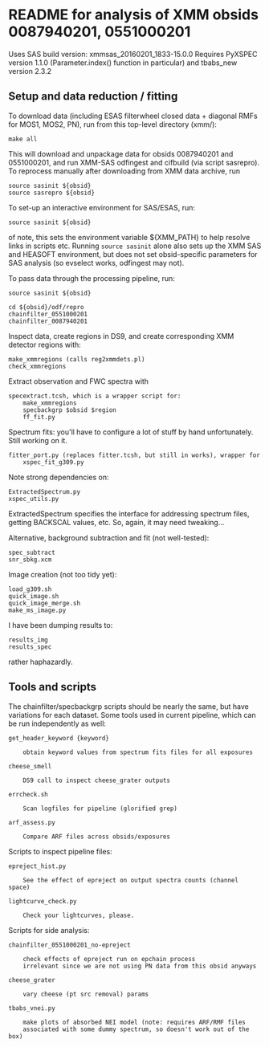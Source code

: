 README for analysis of XMM obsids 0087940201, 0551000201
========================================================

Uses SAS build version: xmmsas_20160201_1833-15.0.0
Requires PyXSPEC version 1.1.0 (Parameter.index() function in particular)
and tbabs_new version 2.3.2

Setup and data reduction / fitting
----------------------------------

To download data (including ESAS filterwheel closed data + diagonal RMFs for
MOS1, MOS2, PN), run from this top-level directory (xmm/):

    make all

This will download and unpackage data for obsids 0087940201 and 0551000201, and
run XMM-SAS odfingest and cifbuild (via script sasrepro).
To reprocess manually after downloading from XMM data archive, run
    
    source sasinit ${obsid}
    source sasrepro ${obsid}

To set-up an interactive environment for SAS/ESAS, run:

    source sasinit ${obsid}

of note, this sets the environment variable ${XMM_PATH} to help resolve links
in scripts etc.
Running `source sasinit` alone also sets up the XMM SAS and HEASOFT
environment, but does not set obsid-specific parameters for SAS analysis (so
evselect works, odfingest may not).

To pass data through the processing pipeline, run:

    source sasinit ${obsid}

    cd ${obsid}/odf/repro
    chainfilter_0551000201
    chainfilter_0087940201

Inspect data, create regions in DS9, and create corresponding XMM detector
regions with:

    make_xmmregions (calls reg2xmmdets.pl)
    check_xmmregions

Extract observation and FWC spectra with

    specextract.tcsh, which is a wrapper script for:
        make_xmmregions
        specbackgrp $obsid $region
        ff_fit.py

Spectrum fits: you'll have to configure a lot of stuff by hand unfortunately.
Still working on it.

    fitter_port.py (replaces fitter.tcsh, but still in works), wrapper for
        xspec_fit_g309.py

Note strong dependencies on:

    ExtractedSpectrum.py
    xspec_utils.py

ExtractedSpectrum specifies the interface for addressing spectrum files,
getting BACKSCAL values, etc.  So, again, it may need tweaking...

Alternative, background subtraction and fit (not well-tested):

    spec_subtract
    snr_sbkg.xcm

Image creation (not too tidy yet):

    load_g309.sh
    quick_image.sh
    quick_image_merge.sh
    make_ms_image.py

I have been dumping results to:

    results_img
    results_spec

rather haphazardly.

Tools and scripts
-----------------

The chainfilter/specbackgrp scripts should be nearly the same, but have
variations for each dataset.  Some tools used in current pipeline, which can be
run independently as well:

    get_header_keyword {keyword}

        obtain keyword values from spectrum fits files for all exposures

    cheese_smell

        DS9 call to inspect cheese_grater outputs

    errcheck.sh

        Scan logfiles for pipeline (glorified grep)

    arf_assess.py

        Compare ARF files across obsids/exposures

Scripts to inspect pipeline files:

    epreject_hist.py

        See the effect of epreject on output spectra counts (channel space)

    lightcurve_check.py

        Check your lightcurves, please.

Scripts for side analysis:

    chainfilter_0551000201_no-epreject

        check effects of epreject run on epchain process
        irrelevant since we are not using PN data from this obsid anyways

    cheese_grater

        vary cheese (pt src removal) params

    tbabs_vnei.py

        make plots of absorbed NEI model (note: requires ARF/RMF files
        associated with some dummy spectrum, so doesn't work out of the box)

